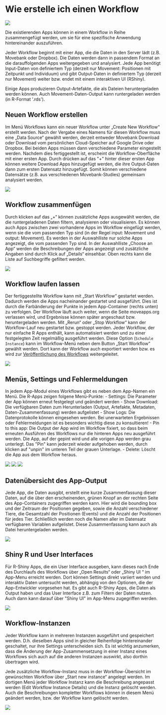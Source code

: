 # Wie erstelle ich einen Workflow

![](../files/Workflow_example.png)

Die existierenden Apps können in einem Workflow in Reihe zusammengefügt werden, um sie für eine spezifische Anwendung hintereinander auszuführen.

Jeder Workflow beginnt mit einer App, die die Daten in den Server lädt  (z.B. Movebank oder Dropbox). Die Daten werden dann in passendem Format an die darauffolgenden Apps weitergegeben und analysiert. Jede App benötigt Input-Daten von definiertem Typ (derzeit nur Movement: Positionen mit Zeitpunkt und Individuum) und gibt Output-Daten in definiertem Typ (derzeit nur Movement) weiter bzw. endet mit einem interaktiven UI (RShiny).

Einige Apps produzieren Output-Artefakte, die als Dateien heruntergeladen werden können. Auch Movement-Daten-Output kann runtergeladen werden (in R-Format '.rds').


## Neuen Workflow erstellen
Im Menü Workflows kann ein neuer Workflow unter „Create New Workflow“ erstellt werden. Nach der Vergabe eines Namens für diesen Workflow muss eine „Data Source“ gewählt werden, derzeit entweder Movebank Download oder Download vom persönlichen Cloud-Speicher auf Google Drive oder Dropbox. Bei beiden Apps müssen dann verschiedene Parameter eingestellt werden. Nachdem dies fertiggestellt ist, erscheint die Workflow-Oberfläche mit einer ersten App. Durch drücken auf das "+" hinter dieser ersten App können weitere Download Apps hinzugefügt werden, die ihre Output-Daten dann zum ersten Datensatz hinzugefügt. Somit können verschiedene Datensätze (z.B. aus verschiedenen Movebank-Studies) gemeinsam analysiert werden.

![](../files/Workflow_movebank.png)

## Workflow zusammenfügen
Durch klicken auf das „+“ können zusätzliche Apps ausgewählt werden, die die runtergeladenen Daten filtern, analysieren oder visualisieren. Es können auch Apps zwischen zwei vorhandene Apps im Workflow eingefügt werden, wenn sie die vom passenden Typ sind (in der Regel input: Movement und output: Movement). Es werden in der Auswahlliste nur solche Apps angezeigt, die vom passenden Typ sind. In der Auswahlliste „Choose an App“ werden die Beschreibungen der Apps angezeigt und zusätzliche Angaben sind durch Klick auf „Details“ einsehbar. Oben rechts kann die Liste auf Suchbegriffe gefiltert werden.

![](../files/Workflow_addApp.png)

## Workflow laufen lassen
Der fertiggestellte Workflow kann mit „Start Workflow“ gestartet werden. Dadurch werden die Apps nacheinander gestartet und ausgeführt. Dies ist durch die Farbänderung der Punkte in jedem App-Container (rechts unten) zu verfolgen. Der Workflow läuft auch weiter, wenn die Seite moveapps.org verlassen wird, und Ergebnisse können später angeschaut bzw. heruntergeladen werden. Mit „Rerun“ oder „Stop Workflow“ kann der Workflow-Lauf neu gestartet bzw. gestoppt werden. Jeder Workflow, der nur einfache R Apps enthält, kann automatisiert werden und zu einer festgelegten Zeit regelmäßig ausgeführt werden. Diese Option (`Schedule Instance`) kann im Workflow-Menü neben dem Button „Start Workflow“ gewählt werden. Dort kann der Workflow auch exportiert werden bzw. es wird zur [Veröffentlichung des Workflows](publish_workflow) weitergeleitet.

![](../files/Workflow_menu.png)

## Menüs, Settings und Fehlermeldungen
In jedem App-Modul eines Workflows gibt es neben dem App-Namen ein Menü. Die R-Apps zeigen folgene Menü-Punkte:
	- Settings:  Die Parameter der App können erneut festgelegt und geändert werden
	- Show Download: Die verfügbaren Daten zum Herunterladen (Output, Artefakte, Metadaten, Daten-Zusammenfassung) werden aufgelistet
	- Show Logs: Die Datenprotokolle können eingesehen werden. Bei unerwarteten Ergebnissen oder Fehlermeldungen ist es besonders wichtig diese zu konsultieren!
	- Pin to this app: Die Output der App wird im Workflow fixiert, so dass beim erneuten Ausführen des Workflows nur die hinteren Apps neu ausgeführt werden. Die App, auf der gepint wird und alle vorigen App werden grau unterlegt. Das "Pin" kann jederzeit wieder aufgehoben werden, durch klicken auf "unpin" im unteren Teil der grauen Unterlage.
	- Delete: Löscht die App aus dem Workflow heraus.

![](../files/App_menu_R.png)
![](../files/Download_List.png)
![](../files/App_Pin.png)

## Datenübersicht des App-Output
Jede App, die Daten ausgibt, erstellt eine kurze Zusammenfassung dieser Daten, auf die über den erscheinenden, grünen Knopf an der rechten Seite des App-Containers zugegriffen werden kann. Hier wird die bounding box und der Zeitraum der Positionen gegeben, sowie die Anzahl verschiedener Tiere, die Gesamtzahl der Positionen (Events) und die Anzahl der Positionen für jedes Tier. Schließlich werden noch die Namen aller im Datensatz verfügbaren Variablen aufgelistet. Diese Zusammenfassung kann auch als Datei heruntergeladen werden.

![](../files/CargoAgent_Overview.png)

## Shiny R und User Interfaces
Für R-Shiny Apps, die ein User Interface ausgeben, kann dieses nach Ende des Durchlaufs des Workflows über „Open Results“ oder „Shiny UI “ im App-Menu erreicht werden. Dort können Settings direkt variiert werden und interaktiv Daten untersucht werden, abhängig von den Optionen, die der App-Entwickler vorgesehen hat. Es gibt auch R-Shiny Apps, die Daten als Output haben und das User Interface z.B. zum Filtern der Daten nutzen. Auch dann kann darauf über "Shiny UI" im App-Menu zugegriffen werden.

![](../files/App_menu_shiny.png)

## Workflow-Instanzen
Jeder Workflow kann in mehreren Instanzen ausgeführt und gespeichert werden. D.h. dieselben Apps sind in gleicher Reihenfolge hintereinander geschaltet, nur ihre Settings unterscheiden sich. Es ist wichtig anzumerken, dass die Änderung der App-Zusammensetzung in einer Instanz eines Workflows sich auch auf die anderen Instanzen auswirkt, also dorthin übertragen wird.

Jede zusätzliche Workflow-Instanz muss in der Workflow-Übersicht im gewünschten Workflow über „Start new instance“ angelegt werden. Im dortigen Menü jeder Workflow Instanz kann die Beschreibung angepasst werden (Edit Workflow Instance Details) und die Instanz gelöscht werden. Auch die Beschreibungen kompletter Workflows können in diesem Menü geändert werden, bzw. der Workflow kann gelöscht werden.

![](../files/Workflow_start.png)



